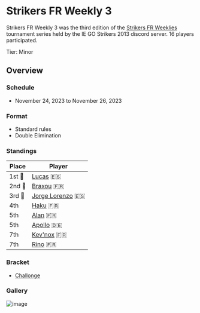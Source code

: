 # Strikers FR Weekly 3

Strikers FR Weekly 3 was the third edition of the [Strikers FR Weeklies](weeklymain.md) tournament series held by the IE GO Strikers 2013 discord server.
16 players participated.

Tier: Minor

## Overview

### Schedule
- November 24, 2023 to November 26, 2023

### Format
- Standard rules
- Double Elimination

### Standings

|Place|Player|
|-|-|
|1st :1st_place_medal:|[Lucas](../../players/spanish/lucas.md) :es:|
|2nd :2nd_place_medal:|[Braxou](../../players/french/braxou.md) :fr:|
|3rd :3rd_place_medal:|[Jorge Lorenzo](../../players/spanish/jorge.md) :es:|
|4th|[Haku](../../players/german/haku.md) :fr:|
|5th|[Alan](../../players/french/alan.md) :fr:|
|5th|[Apollo](../../players/german/apollo.md) :de:|
|7th|[Kev'nox](../../players/french/kevnox.md) :fr:|
|7th|[Rino](../../players/french/rino.md) :fr:|

### Bracket
- [Challonge](https://challonge.com/InastWeekly3)

### Gallery

![image](https://github.com/inabikarilibrary/inalib/assets/110833255/c6467add-3a21-47c7-8eb1-f10c693d73ce)
